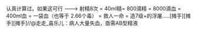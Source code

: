 认真计算过。如果这可行 ---> 射精8次 = 40ml精= 800滴精 = 8000滴血 = 400ml血 = 一袋血（也等于 2.66个毒） = 救人一命 = 造7级+的浮屠.....[摊手][摊手][摊手]//@走走_喜乐儿：病人大量失血，亟需AB型精液

